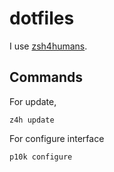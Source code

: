 # dotfiles

I use [zsh4humans](https://github.com/romkatv/zsh4humans).

## Commands

For update,
```
z4h update
```

For configure interface
```
p10k configure
```
